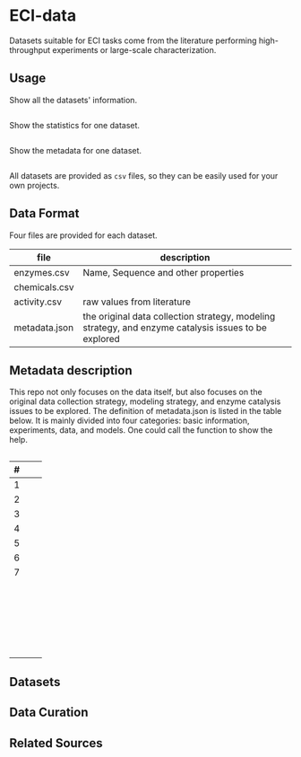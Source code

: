 # ECI-data
Datasets suitable for ECI tasks come from the literature performing high-throughput experiments or large-scale characterization.



## Usage

Show all the datasets' information.

```python

```

Show the statistics for one dataset.

```python

```

Show the metadata for one dataset.

```python

```

All datasets are provided as `csv` files, so they can be easily used for your own projects.

## Data Format

Four files are provided for each dataset.

| file          | description                                                  |
| ------------- | ------------------------------------------------------------ |
| enzymes.csv   | Name, Sequence and other properties                          |
| chemicals.csv |                                                              |
| activity.csv  | raw values from literature                                   |
| metadata.json | the original data collection strategy, modeling strategy, and enzyme catalysis issues to be explored |

## Metadata description

This repo not only focuses on the data itself, but also focuses on the original data collection strategy, modeling strategy, and enzyme catalysis issues to be explored. The definition of metadata.json is listed in the table below. It is mainly divided into four categories: basic information, experiments, data, and models. One could call the function to show the help.

```python

```



| #    |      |      |
| ---- | ---- | ---- |
| 1    |      |      |
| 2    |      |      |
| 3    |      |      |
| 4    |      |      |
| 5    |      |      |
| 6    |      |      |
| 7    |      |      |
|      |      |      |
|      |      |      |
|      |      |      |
|      |      |      |
|      |      |      |
|      |      |      |
|      |      |      |
|      |      |      |
|      |      |      |
|      |      |      |
|      |      |      |
|      |      |      |
|      |      |      |
|      |      |      |
|      |      |      |
|      |      |      |
|      |      |      |
|      |      |      |
|      |      |      |
|      |      |      |
|      |      |      |
|      |      |      |
|      |      |      |



## Datasets



## Data Curation





## Related Sources



